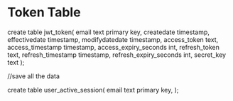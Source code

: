 # Token Table

create table jwt_token(
    email text primary key,
    createdate timestamp,
    effectivedate timestamp,
    modifydatedate timestamp,
    access_token text,
    access_timestamp timestamp,
    access_expiry_seconds int,
    refresh_token text,
    refresh_timestamp timestamp,
    refresh_expiry_seconds int,
    secret_key text
);

//save all the data

create table user_active_session(
    email text primary key,
);

